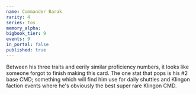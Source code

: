 ```yaml
---
name: Commander Barak
rarity: 4
series: tos
memory_alpha:
bigbook_tier: 9
events: 9
in_portal: false
published: true
---
```


Between his three traits and eerily similar proficiency numbers, it looks like someone forgot to finish making this card. The one stat that pops is his #2 base CMD; something which will find him use for daily shuttles and Klingon faction events where he's obviously the best super rare Klingon CMD.
